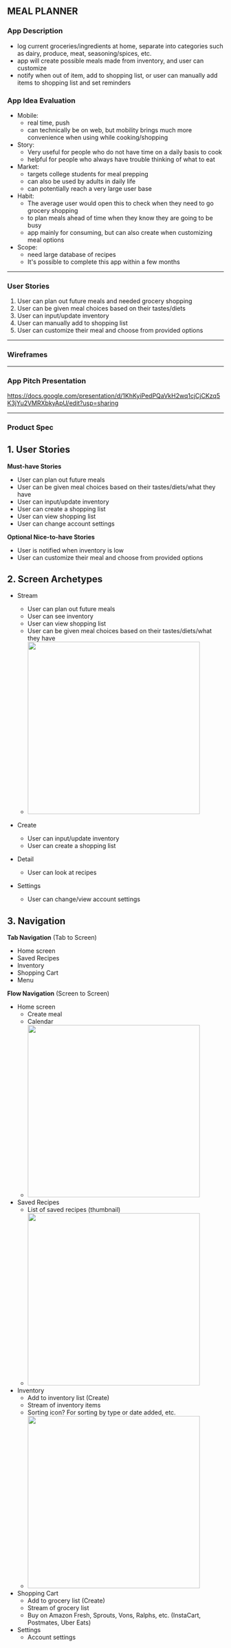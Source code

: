 ## MEAL PLANNER

### App Description
- log current groceries/ingredients at home, separate into categories such as dairy, produce, meat, seasoning/spices, etc.
- app will create possible meals made from inventory, and user can customize
- notify when out of item, add to shopping list, or user can manually add items to shopping list and set reminders

### App Idea Evaluation

- Mobile:
    - real time, push
    - can technically be on web, but mobility brings much more convenience when using while cooking/shopping
- Story:
    - Very useful for people who do not have time on a daily basis to cook 
    - helpful for people who always have trouble thinking of what to eat
- Market:
    - targets college students for meal prepping
    - can also be used by adults in daily life
    - can potentially reach a very large user base
- Habit:
    - The average user would open this to check when they need to go grocery shopping
    - to plan meals ahead of time when they know they are going to be busy
    - app mainly for consuming, but can also create when customizing meal options
- Scope:
    - need large database of recipes
    - It's possible to complete this app within a few months

---

### User Stories
1. User can plan out future meals and needed grocery shopping
2. User can be given meal choices based on their tastes/diets
3. User can input/update inventory
4. User can manually add to shopping list
5. User can customize their meal and choose from provided options

---

### Wireframes


---

### App Pitch Presentation
https://docs.google.com/presentation/d/1KhKyiPedPQaVkH2wq1cjCjCKzq5K3jYu2VMRXbkyApU/edit?usp=sharing

---

### Product Spec

## 1. User Stories

**Must-have Stories**

 * User can plan out future meals
 * User can be given meal choices based on their tastes/diets/what they have
 * User can input/update inventory
 * User can create a shopping list
 * User can view shopping list
 * User can change account settings

**Optional Nice-to-have Stories**

 * User is notified when inventory is low
 * User can customize their meal and choose from provided options

## 2. Screen Archetypes

 * Stream
   * User can plan out future meals
   * User can see inventory
   * User can view shopping list
   * User can be given meal choices based on their tastes/diets/what they have
   * <img src="https://github.com/jentoobento/Meal-Planner-App-iOS/blob/master/images/Image%20from%20iOS.png" width=400>

 * Create
   * User can input/update inventory
   * User can create a shopping list

 * Detail
   * User can look at recipes

 * Settings
   * User can change/view account settings


## 3. Navigation

**Tab Navigation** (Tab to Screen)

 * Home screen
 * Saved Recipes
 * Inventory
 * Shopping Cart
 * Menu

**Flow Navigation** (Screen to Screen)

 * Home screen
   * Create meal
   * Calendar
   * <img src="https://github.com/jentoobento/Meal-Planner-App-iOS/blob/master/images/Image%20from%20iOS.jpg" width=400>
 * Saved Recipes
   * List of saved recipes (thumbnail)
   * <img src="https://github.com/jentoobento/Meal-Planner-App-iOS/blob/master/images/Image%20from%20iOS%20copy.jpg" width=400>
 * Inventory
   * Add to inventory list (Create)
   * Stream of inventory items
   * Sorting icon? For sorting by type or date added, etc.
   * <img src="https://github.com/jentoobento/Meal-Planner-App-iOS/blob/master/images/Image%20from%20iOS%20copy%202.jpg" width=400>
 * Shopping Cart 
   * Add to grocery list (Create) 
   * Stream of grocery list
   * Buy on Amazon Fresh, Sprouts, Vons, Ralphs, etc. (InstaCart, Postmates, Uber Eats)
 * Settings
     * Account settings 
